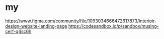 # my
https://www.figma.com/community/file/1093034666472617873/interioir-design-website-landing-page
https://codesandbox.io/p/sandbox/musing-cerf-g4sc6h
